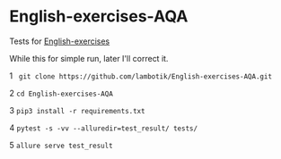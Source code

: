 # English-exercises-AQA
Tests for [English-exercises](https://github.com/Areso/English-exercises)


While this for simple run, later I'll correct it.

1 ``` git clone https://github.com/lambotik/English-exercises-AQA.git```
   
2 ```cd English-exercises-AQA```
   
3 ```pip3 install -r requirements.txt```
   
4 ```pytest -s -vv --alluredir=test_result/ tests/```
   
5 ```allure serve test_result```
